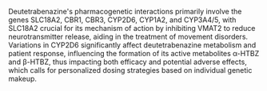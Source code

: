 Deutetrabenazine's pharmacogenetic interactions primarily involve the genes SLC18A2, CBR1, CBR3, CYP2D6, CYP1A2, and CYP3A4/5, with SLC18A2 crucial for its mechanism of action by inhibiting VMAT2 to reduce neurotransmitter release, aiding in the treatment of movement disorders. Variations in CYP2D6 significantly affect deutetrabenazine metabolism and patient response, influencing the formation of its active metabolites α-HTBZ and β-HTBZ, thus impacting both efficacy and potential adverse effects, which calls for personalized dosing strategies based on individual genetic makeup.
